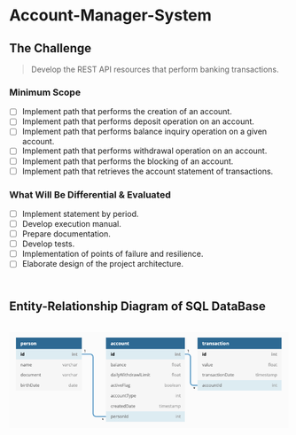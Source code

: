 # Account-Manager-System

## The Challenge</br>

> Develop the REST API resources that perform banking transactions.

### Minimum Scope

- [ ] Implement path that performs the creation of an account.
- [ ] Implement path that performs deposit operation on an account.
- [ ] Implement path that performs balance inquiry operation on a given account.
- [ ] Implement path that performs withdrawal operation on an account.
- [ ] Implement path that performs the blocking of an account.
- [ ] Implement path that retrieves the account statement of transactions.

### What Will Be Differential & Evaluated

- [ ] Implement statement by period.
- [ ] Develop execution manual.
- [ ] Prepare documentation.
- [ ] Develop tests.
- [ ] Implementation of points of failure and resilience.
- [ ] Elaborate design of the project architecture.

## </br>Entity-Relationship Diagram of SQL DataBase


</br>![ERD AMS_DB](img/AMS_DB.png)
